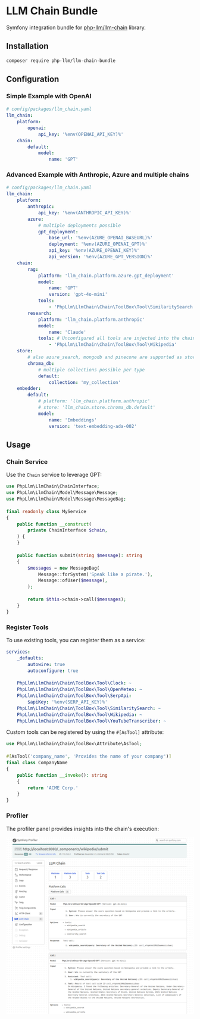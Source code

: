 # LLM Chain Bundle

Symfony integration bundle for [php-llm/llm-chain](https://github.com/php-llm/llm-chain) library.

## Installation

```bash
composer require php-llm/llm-chain-bundle
```

## Configuration

### Simple Example with OpenAI

```yaml
# config/packages/llm_chain.yaml
llm_chain:
    platform:
        openai:
            api_key: '%env(OPENAI_API_KEY)%'
    chain:
        default:
            model:
                name: 'GPT'
```

### Advanced Example with Anthropic, Azure and multiple chains
```yaml
# config/packages/llm_chain.yaml
llm_chain:
    platform:
        anthropic:
            api_key: '%env(ANTHROPIC_API_KEY)%'
        azure:
            # multiple deployments possible
            gpt_deployment:
                base_url: '%env(AZURE_OPENAI_BASEURL)%'
                deployment: '%env(AZURE_OPENAI_GPT)%'
                api_key: '%env(AZURE_OPENAI_KEY)%'
                api_version: '%env(AZURE_GPT_VERSION)%'
    chain:
        rag:
            platform: 'llm_chain.platform.azure.gpt_deployment'
            model:
                name: 'GPT'
                version: 'gpt-4o-mini'
            tools:
                - 'PhpLlm\LlmChain\Chain\ToolBox\Tool\SimilaritySearch'
        research:
            platform: 'llm_chain.platform.anthropic'
            model:
                name: 'Claude'
            tools: # Unconfigured all tools are injected into the chain, use "[]" or "false" to have no tools.
                - 'PhpLlm\LlmChain\Chain\ToolBox\Tool\Wikipedia'
    store:
        # also azure_search, mongodb and pinecone are supported as store type
        chroma_db:
            # multiple collections possible per type
            default:
                collection: 'my_collection'
    embedder:
        default:
            # platform: 'llm_chain.platform.anthropic'
            # store: 'llm_chain.store.chroma_db.default'
            model:
                name: 'Embeddings'
                version: 'text-embedding-ada-002'
```

## Usage

### Chain Service

Use the `Chain` service to leverage GPT:
```php
use PhpLlm\LlmChain\ChainInterface;
use PhpLlm\LlmChain\Model\Message\Message;
use PhpLlm\LlmChain\Model\Message\MessageBag;

final readonly class MyService
{
    public function __construct(
        private ChainInterface $chain,
    ) {
    }
    
    public function submit(string $message): string
    {
        $messages = new MessageBag(
            Message::forSystem('Speak like a pirate.'),
            Message::ofUser($message),
        );

        return $this->chain->call($messages);
    }
}
```

### Register Tools

To use existing tools, you can register them as a service:
```yaml
services:
    _defaults:
        autowire: true
        autoconfigure: true

    PhpLlm\LlmChain\Chain\ToolBox\Tool\Clock: ~
    PhpLlm\LlmChain\Chain\ToolBox\Tool\OpenMeteo: ~
    PhpLlm\LlmChain\Chain\ToolBox\Tool\SerpApi:
        $apiKey: '%env(SERP_API_KEY)%'
    PhpLlm\LlmChain\Chain\ToolBox\Tool\SimilaritySearch: ~
    PhpLlm\LlmChain\Chain\ToolBox\Tool\Wikipedia: ~
    PhpLlm\LlmChain\Chain\ToolBox\Tool\YouTubeTranscriber: ~
```

Custom tools can be registered by using the `#[AsTool]` attribute:
```php
use PhpLlm\LlmChain\Chain\ToolBox\Attribute\AsTool;

#[AsTool('company_name', 'Provides the name of your company')]
final class CompanyName
{
    public function __invoke(): string
    {
        return 'ACME Corp.'
    }
}
```

### Profiler

The profiler panel provides insights into the chain's execution:

![Profiler](./profiler.png)
